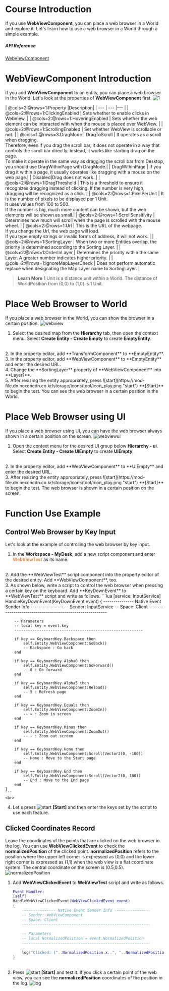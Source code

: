 # Course Introduction
If you use **WebViewComponent**, you can place a web browser in a World and explore it. Let's learn how to use a web browser in a World through a simple example.

##### API Reference
[WebViewComponent](/apiReference/Components/WebViewComponent{"target":"_self"})

# WebViewComponent Introduction
If you add **WebViewComponent** to an entity, you can place a web browser in the World.
Let's look at the properties of **WebViewComponent** first.
![1](https://mod-file.dn.nexoncdn.co.kr/bbs/16903331826638ab8d0e6040e4a46848cae80cc1028fe.png)

| @cols=2:@rows=1:Property |Description|
| --- | --- |--- |
| @cols=2:@rows=1:ClickingEnabled	| Sets whether to enable clicks in WebView.	|
| @cols=2:@rows=1:HoveringEnabled | Sets whether the web element can be interacted with when the mouse is placed over WebView.	|
| @cols=2:@rows=1:ScrollingEnabled	| Set whether WebView is scrollable or not.	|
| @cols=1:@rows=3:DragMode | DragToScroll	| It operates as a scroll when dragging. <br> Therefore, even if you drag the scroll bar, it does not operate in a way that controls the scroll bar directly. Instead, it works like starting drag on the page. <br> To make it operate in the same way as dragging the scroll bar from Desktop, you should use DragWithinPage with DragMode.|
| DragWithinPage | If you drag it within a page, it usually operates like dragging with a mouse on the web page.|
| Disabled|Drag does not work. |
| @cols=2:@rows=1:DragThreshold | This is a threshold to ensure it recognizes dragging instead of clicking. If the number is very high, dragging will be recognized as a click.	|
| @cols=2:@rows=1:PixelPerUnit | It is the number of pixels to be displayed per 1 Unit. <br>It uses values from 100 to 500. <br>If the number is big, much more content can be shown, but the web elements will be shown as small.|
| @cols=2:@rows=1:ScrollSensitivity | Determines how much will scroll when the page is scrolled with the mouse wheel.	|
| @cols=2:@rows=1:Url | This is the URL of the webpage. <br>If you change the Url, the web page will load.<br> If you type empty strings or invalid forms of address, it will not work.	|
| @cols=2:@rows=1:SortingLayer | When two or more Entities overlap, the priority is determined according to the Sorting Layer.	|
| @cols=2:@rows=1:OrderInLayer | Determines the priority within the same Layer. A greater number indicates higher priority.	|
| @cols=2:@rows=1:IgnoreMapLayerCheck | Does not perform automatic replace when designating the Map Layer name to SortingLayer.	|

> <span style="color: #585858">**Learn More**
>1 Unit is a distance unit within a World. The distance of WorldPosition from (0,0) to (1,0) is 1 Unit.</span>

# Place Web Browser to World
If you place a web browser in the World, you can show the browser in a certain position.
![webview](https://mod-file.dn.nexoncdn.co.kr/bbs/1659077818567422ad8f56f884d0286111efe8a38b2ed.gif "webview")
<br>
1. Select the desired map from the **Hierarchy** tab, then open the context menu. Select **Create Entity - Create Empty** to create **EmptyEntity**.
<br>
2. In the property editor, add **TransformComponent** to **EmptyEntity**.
<br>
3. In the property editor, add **WebViewComponent** to **EmptyEntity** and enter the desired URL.
<br>
4. Change the **SortingLayer** property of **WebViewComponent** into **Layer1**.
<br>
5. After resizing the entity appropriately, press ![start](https://mod-file.dn.nexoncdn.co.kr/storage/icons/tool/icon_play.png "start") **[Start]** to begin the test. You can see the web browser in a certain position in the World.

# Place Web Browser using UI
If you place a web browser using UI, you can have the web browser always shown in a certain position on the screen.
![webviewui](https://mod-file.dn.nexoncdn.co.kr/bbs/165931683546031588f00cec548c0b1707a90878786ab.gif "webviewui")
<br>
1. Open the context menu for the desired UI group below **Hierarchy - ui**. Select **Create Entity - Create UIEmpty** to create **UIEmpty**.
<br>
2. In the property editor, add **WebViewComponent** to **UIEmpty** and enter the desired URL.
<br>
3. After resizing the entity appropriately, press ![start](https://mod-file.dn.nexoncdn.co.kr/storage/icons/tool/icon_play.png "start") **[Start]** to begin the test. The web browser is shown in a certain position on the screen.

# Function Use Example
## Control Web Browser by Key Input
Let's look at the example of controlling the web browser by key input.
1. In the **Workspace - MyDesk**, add a new script component and enter <span style="color: #dc9656">**WebViewTest**</span> as its name.
<br>
2. Add the **WebViewTest** script component into the property editor of the desired entity. Add **WebViewComponent**, too.
<br>
3. As shown below, write a script to control the web browser when pressing a certain key on the keyboard.
Add **KeyDownEvent** to **WebViewTest** script and write as follows.
    ```lua
    [service: InputService]
    HandleKeyDownEvent(KeyDownEvent event)
    {
        --------------- Native Event Sender Info ----------------
        -- Sender: InputService
        -- Space: Client
        ---------------------------------------------------------
        
        -- Parameters
        -- local key = event.key
        ---------------------------------------------------------
        
        if key == KeyboardKey.Backspace then
        	self.Entity.WebViewComponent:GoBack()
        	-- Backspace : Go back
        end
        
        if key == KeyboardKey.Alpha0 then
        	self.Entity.WebViewComponent:GoForward()
        	-- 0 : Go forward
        end
        
        if key == KeyboardKey.Alpha5 then
        	self.Entity.WebViewComponent:Reload()
        	-- 5 : Refresh page
        end
        
        if key == KeyboardKey.Equals then
        	self.Entity.WebViewComponent:ZoomIn()
        	-- = : Zoom in screen
        end
        
        if key == KeyboardKey.Minus then
        	self.Entity.WebViewComponent:ZoomOut()
        	-- - : Zoom out screen
        end
        
        if key == KeyboardKey.Home then
        	self.Entity.WebViewComponent:Scroll(Vector2(0, -100))	
        	-- Home : Move to the Start page
        end
        
        if key == KeyboardKey.End then
        	self.Entity.WebViewComponent:Scroll(Vector2(0, 100))	
        	-- End : Move to the End page
        end
    }
    ```
    <br>
4. Let's press ![start](https://mod-file.dn.nexoncdn.co.kr/storage/icons/tool/icon_play.png "start") **[Start]** and then enter the keys set by the script to use each feature.

## Clicked Coordinates Record
Leave the coordinates of the points that are clicked on the web browser in the log.
You can use **WebViewClickedEvent** to check the **normalizedPosition** of the clicked point. **normalizedPosition** refers to the position where the upper left corner is expressed as (0,0) and the lower right corner is expressed as (1,1) when the web view is a flat coordinate system. The central coordinate on the screen is (0.5,0.5).
![normalizedPosition](https://mod-file.dn.nexoncdn.co.kr/bbs/1659333200156ced814fff9734a89a53c313e6f386874.png "normalizedPosition")
<br>
1. Add **WebViewClickedEvent** to **WebViewTest** script and write as follows.
    ```lua
    Event Handler:
    [self]
    HandleWebViewClickedEvent(WebViewClickedEvent event)
    {
        --------------- Native Event Sender Info ----------------
        -- Sender: WebViewComponent
        -- Space: Client
        ---------------------------------------------------------
        
        -- Parameters
        -- local NormalizedPosition = event.NormalizedPosition
        ---------------------------------------------------------
        
        log("Clicked: ("..NormalizedPosition.x..", "..NormalizedPosition.y..")")
    }
    ```
    <br>
2. Press ![start](https://mod-file.dn.nexoncdn.co.kr/storage/icons/tool/icon_play.png "start") **[Start]** and test it. If you click a certain point of the web view, you can see the **normalizedPosition** coordinates of the position in the log.
![log](https://mod-file.dn.nexoncdn.co.kr/bbs/16593302650606bb94d2db1ca44a5882d429e6338bc84.png "log")
